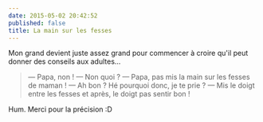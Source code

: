```yaml
---
date: 2015-05-02 20:42:52
published: false
title: La main sur les fesses
---
```


Mon grand devient juste assez grand pour commencer à croire qu'il peut donner des conseils aux adultes...

> — Papa, non !
> — Non quoi ?
> — Papa, pas mis la main sur les fesses de maman !
> — Ah bon ? Hé pourquoi donc, je te prie ?
> — Mis le doigt entre les fesses et après, le doigt pas sentir bon !

Hum. Merci pour la précision :D

